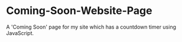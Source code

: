 # Coming-Soon-Website-Page
A 'Coming Soon' page for my site which has a countdown timer using JavaScript.
